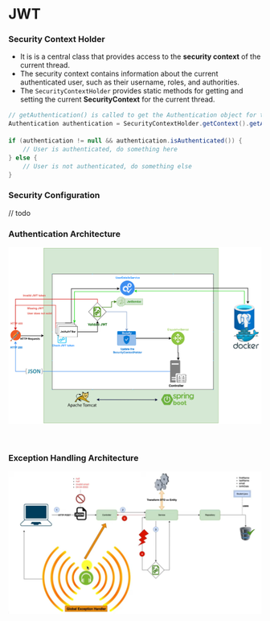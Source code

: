 # JWT

### Security Context Holder

- It is is a central class that provides access to the **security context** of the current thread. 
- The security context contains information about the current authenticated user, such as their username, roles, and authorities.
- The ``SecurityContextHolder`` provides static methods for getting and setting the current **SecurityContext** for the current thread.


```java
// getAuthentication() is called to get the Authentication object for the current user.
Authentication authentication = SecurityContextHolder.getContext().getAuthentication();

if (authentication != null && authentication.isAuthenticated()) {
    // User is authenticated, do something here
} else {
    // User is not authenticated, do something else
}

```

### Security Configuration
// todo


### Authentication Architecture
![img.png](img.png)

<br>

### Exception Handling Architecture
![img_1.png](img_1.png)